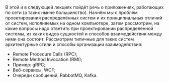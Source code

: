 В этой и в следующей лекциях пойдёт речь о приложениях, работающих по сети (а таких нынче большинство). Начнём мы с проблем проектирования распределённых систем и их принципиальных отличий от систем, исполняемых на одном компьютере, затем рассмотрим, на какие вопросы надо ответить при проектировании распределённой системы, из каких видов сущностей и способов взаимодействия между ними она состоит. Рассмотрим типичные для таких систем архитектурные стили и способы организации взаимодействия:

- Remote Procedure Calls (RPC);
- Remote Method Invocation (RMI);
- Пример: gRPC;
- Веб-сервисы, WCF;
- Очереди сообщений, RabbotMQ, Kafka.